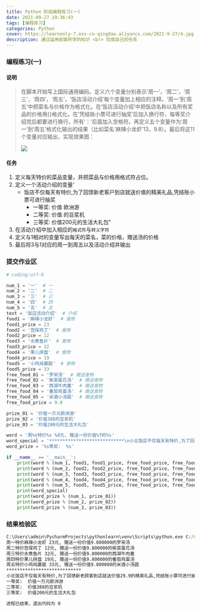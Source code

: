 ```yaml
---
title: Python 阶段编程练习(一)
date: 2021-09-27 19:36:43
tags: [编程练习]
categories: Python
cover: https://learnonly-7.oss-cn-qingdao.aliyuncs.com/2021-9-27/4.jpg
description: 通过运用前面所学的知识 <br> 完成自己的任务
---
```


###  编程练习(一)

#### 说明

> 在脚本开始写上国际通用编码。定义六个变量分别表示‘周一’，‘周二’，‘周三’，‘周四’，‘周五’，‘饭店活动介绍’每个变量加上相应的注释。‘周一’到‘周五’中把菜名与价格作为格式化。在‘饭店活动介绍’中把饭店名称以及所有奖品的价格用{}格式化。在‘凭结账小票可进行抽奖’后加入换行符，每等奖介绍完后都要进行换行，所有‘：’后面加入空格符。再定义五个变量作为‘周一’到‘周五’格式化输出的结果（比如菜名‘麻辣小龙虾’13，9.8）。最后将这11个变量对应输出，实现效果图：
>
> ![](https://learnonly-7.oss-cn-qingdao.aliyuncs.com/2021-9-27/2.jpg)

#### 任务

1. 定义每天特价的菜品变量，并把菜品与价格用格式符占位。
2. 定义一个活动介绍的变量‘
   -  饭店不仅每天有特价,为了回馈新老客户到店就送价值的精美礼品,凭结账小票可进行抽奖 
      - 一等奖: 价值 欧洲游 
      - 二等奖: 价值 的豆浆机 
      - 三等奖: 价值200元的生活大礼包"
3. 在活动介绍中加入相应的`格式符`与`转义字符`
4. 定义与1相对的变量写出每天的菜名，菜的价格，赠送汤的价格
5. 最后将3与1对应的周一到周五以及活动介绍并输出

### 提交作业区

```python
# coding:utf-8

num_1 = '一'  # 一
num_2 = '二'  # 二
num_3 = '三'  # 三
num_4 = '四'  # 四
num_5 = '五'  # 五
text = '饭店活动介绍'  # 介绍
food1 = '麻辣小龙虾'  # 食物
food1_price = 23
food2 = '宫保鸡丁'  # 食物
food2_price = 12
food3 = '水煮鱼片'  # 食物
food3_price = 32
food4 = '果儿拼盘'  # 食物
food4_price = 19
food5 = '小鸡炖蘑菇'  # 食物
food5_price = 33
free_food_01 = '罗宋汤'  # 赠送食物
free_food_02 = '紫菜蛋花汤'  # 赠送食物
free_food_03 = '西湖牛肉羹'  # 赠送食物
free_food_04 = '番茄鸡蛋汤'  # 赠送食物
free_food_05 = '米酒小汤圆'  # 赠送食物
free_food_price = 9.8

prize_01 = '价值一万元欧洲游'
prize_02 = '价值388的豆浆机'
prize_03 = '价值200元的生活大礼包'

word = '周%s特价%s %d元, 赠送一份价值%f的%s'
word_special = '****************************\n小北饭店不仅每天有特价,为了回馈新老顾客到店就送价值29.9的精美礼品,凭结账小票可进行抽奖'
word_prize = '%s等奖:  %s'

if __name__ == '__main__':
    print(word % (num_1, food1, food1_price, free_food_price, free_food_01))
    print(word % (num_2, food2, food2_price, free_food_price, free_food_02))
    print(word % (num_3, food3, food3_price, free_food_price, free_food_03))
    print(word % (num_4, food4, food4_price, free_food_price, free_food_04))
    print(word % (num_5, food5, food5_price, free_food_price, free_food_05))
    print(word_special)
    print(word_prize % (num_1, prize_01))
    print(word_prize % (num_2, prize_02))
    print(word_prize % (num_3, prize_03))

```

### 结果检验区

```cmd
C:\Users\admin\PycharmProjects\pythonlearn\venv\Scripts\python.exe C:/Users/admin/PycharmProjects/pythonlearn/test1.py
周一特价麻辣小龙虾 23元, 赠送一份价值9.800000的罗宋汤
周二特价宫保鸡丁 12元, 赠送一份价值9.800000的紫菜蛋花汤
周三特价水煮鱼片 32元, 赠送一份价值9.800000的西湖牛肉羹
周四特价果儿拼盘 19元, 赠送一份价值9.800000的番茄鸡蛋汤
周五特价小鸡炖蘑菇 33元, 赠送一份价值9.800000的米酒小汤圆
****************************
小北饭店不仅每天有特价,为了回馈新老顾客到店就送价值29.9的精美礼品,凭结账小票可进行抽奖
一等奖:  价值一万元欧洲游
二等奖:  价值388的豆浆机
三等奖:  价值200元的生活大礼包

进程已结束，退出代码为 0
```

